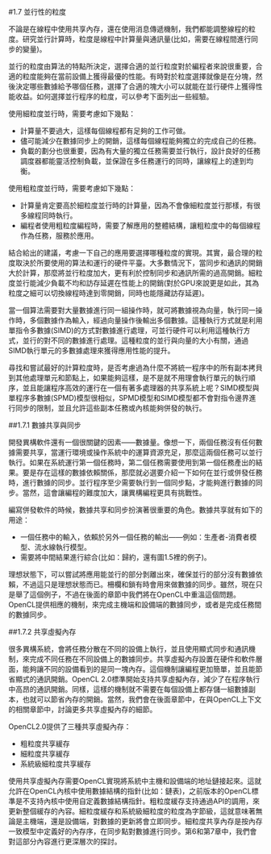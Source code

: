#1.7 並行性的粒度

不論是在線程中使用共享內存，還在使用消息傳遞機制，我們都能調整線程的粒度。研究並行計算時，粒度是線程中計算量與通訊量(比如，需要在線程間進行同步的變量)。

並行的粒度由算法的特點所決定，選擇合適的並行粒度對於編程者來說很重要，合適的粒度能夠在當前設備上獲得最優的性能。有時對於粒度選擇就像是在分塊，然後決定哪些數據給予哪個任務，選擇了合適的塊大小可以就能在並行硬件上獲得性能收益。如何選擇並行程序的粒度，可以參考下面列出一些經驗。

使用細粒度並行時，需要考慮如下幾點：

- 計算量不要過大，這樣每個線程都有足夠的工作可做。
- 儘可能減少在數據同步上的開銷，這樣每個線程能夠獨立的完成自己的任務。
- 負載的劃分也很重要，因為有大量的獨立任務需要並行執行，設計良好的任務調度器都能靈活控制負載，並保證在多任務運行的同時，讓線程上的達到均衡。

使用粗粒度並行時，需要考慮如下幾點：

- 計算量肯定要高於細粒度並行時的計算量，因為不會像細粒度並行那樣，有很多線程同時執行。
- 編程者使用粗粒度編程時，需要了解應用的整體結構，讓粗粒度中的每個線程作為任務，服務於應用。

結合給出的建議，考慮一下自己的應用要選擇哪種粒度的實現。其實，最合理的粒度取決於所要使用的算法和運行的硬件平臺。大多數情況下，當同步和通訊的開銷大於計算，那麼將並行粒度加大，更有利於控制同步和通訊所需的過高開銷。細粒度並行能減少負載不均和訪存延遲在性能上的開銷(對於GPU來說更是如此，其為粒度之細可以切換線程時達到零開銷，同時也能隱藏訪存延遲)。

當一個算法需要對大量數據進行同一組操作時，就可將數據視為向量，執行同一操作時，多個數據作為輸入，經過向量操作後輸出多個數據。這種執行方式就是利用單指令多數據(SIMD)的方式對數據進行處理，可並行硬件可以利用這種執行方式，並行的對不同的數據進行處理。這種粒度的並行與向量的大小有關，通過SIMD執行單元的多數據處理來獲得應用性能的提升。

尋找和嘗試最好的計算粒度時，是否考慮過為什麼不將統一程序中的所有副本拷貝到其他處理單元和節點上，如果能夠這樣，是不是就不用理會執行單元的執行順序，並且能讓程序高效的運行在一個有著多處理器的共享系統上呢？SIMD模型與單程序多數據(SPMD)模型很相似，SPMD模型和SIMD模型都不會對指令邊界進行同步的限制，並且允許這些副本任務或內核能夠併發的執行。

##1.7.1 數據共享與同步

開發異構軟件還有一個很關鍵的因素——數據量。像想一下，兩個任務沒有任何數據需要共享，當運行環境或操作系統中的運算資源充足，那麼這兩個任務可以並行執行。如果在系統運行第一個任務時，第二個任務需要使用到第一個任務產出的結果。要是存在這樣的數據依賴關係，那麼就必選要介紹一下如何在並行或併發任務時，進行數據的同步。並行程序至少需要執行到一個同步點，才能夠進行數據的同步。當然，這會讓編程的難度加大，讓異構編程更具有挑戰性。

編寫併發軟件的時候，數據共享和同步扮演著很重要的角色。數據共享就有如下的用途：

- 一個任務中的輸入，依賴於另外一個任務的輸出——例如：生產者-消費者模型、流水線執行模型。
- 需要將中間結果進行綜合(比如：歸約，還有圖1.5裡的例子)。

理想狀態下，可以嘗試將應用能並行的部分剝離出來，確保並行的部分沒有數據依賴，不過這只是理想狀態而已。柵欄和鎖有時會用來做數據的同步。雖然，現在只是舉了這個例子，不過在後面的章節中我們將在OpenCL中重溫這個問題。OpenCL提供相應的機制，來完成主機端和設備端的數據同步，或者是完成任務間的數據同步。

##1.7.2 共享虛擬內存

很多異構系統，會將任務分散在不同的設備上執行，並且使用顯式同步和通訊機制，來完成不同任務在不同設備上的數據同步。共享虛擬內存設置在硬件和軟件層面，能夠讓不同的設備看到的是同一塊內存。這個機制讓編程更加簡單，並且能節省顯式的通訊開銷。OpenCL 2.0標準開始支持共享虛擬內存，減少了在程序執行中高昂的通訊開銷。同樣，這樣的機制就不需要在每個設備上都存儲一組數據副本，也就可以節省內存的開銷。當然，我們會在後面章節中，在與OpenCL上下文的相關章節中，討論更多共享虛擬內存的細節。

OpenCL2.0提供了三種共享虛擬內存：

- 粗粒度共享緩存
- 細粒度共享緩存
- 系統級細粒度共享緩存

使用共享虛擬內存需要OpenCL實現將系統中主機和設備端的地址鏈接起來。這就允許在OpenCL內核中使用數據結構的指針(比如：鏈表)，之前版本的OpenCL標準是不支持內核中使用自定義數據結構指針。粗粒度緩存支持通過API的調用，來更新整個緩存的內容。細粒度緩存和系統級細粒度的粒度為字節級，這就意味著無論是主機端，還是設備端，對數據的更新將會立即同步。細粒度共享內存是按內存一致模型中定義好的內存序，在同步點對數據進行同步。第6和第7章中，我們會對這部分內容進行更深層次的探討。




